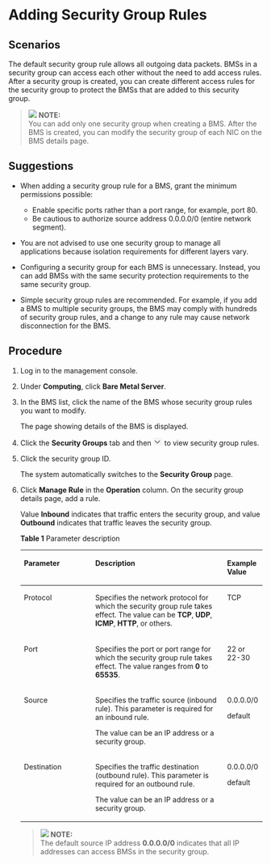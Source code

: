 # Adding Security Group Rules<a name="EN-US_TOPIC_0053536889"></a>

## Scenarios<a name="section5621376572"></a>

The default security group rule allows all outgoing data packets. BMSs in a security group can access each other without the need to add access rules. After a security group is created, you can create different access rules for the security group to protect the BMSs that are added to this security group.

>![](/images/icon-note.gif) **NOTE:**   
>You can add only one security group when creating a BMS. After the BMS is created, you can modify the security group of each NIC on the BMS details page.  

## Suggestions<a name="section1129171522614"></a>

-   When adding a security group rule for a BMS, grant the minimum permissions possible:
    -   Enable specific ports rather than a port range, for example, port 80.
    -   Be cautious to authorize source address 0.0.0.0/0 \(entire network segment\).

-   You are not advised to use one security group to manage all applications because isolation requirements for different layers vary.
-   Configuring a security group for each BMS is unnecessary. Instead, you can add BMSs with the same security protection requirements to the same security group.
-   Simple security group rules are recommended. For example, if you add a BMS to multiple security groups, the BMS may comply with hundreds of security group rules, and a change to any rule may cause network disconnection for the BMS.

## Procedure<a name="section10722192617297"></a>

1.  Log in to the management console.
2.  Under  **Computing**, click  **Bare Metal Server**.
3.  In the BMS list, click the name of the BMS whose security group rules you want to modify.

    The page showing details of the BMS is displayed.

4.  Click the  **Security Groups**  tab and then  ![](figures/5-3.png)  to view security group rules.
5.  Click the security group ID.

    The system automatically switches to the  **Security Group**  page.

6.  Click  **Manage Rule**  in the  **Operation**  column. On the security group details page, add a rule.

    Value  **Inbound**  indicates that traffic enters the security group, and value  **Outbound**  indicates that traffic leaves the security group.

    **Table  1**  Parameter description

    <a name="table335513383514"></a>
    <table><thead align="left"><tr id="row203581133123514"><th class="cellrowborder" valign="top" width="29.439999999999998%" id="mcps1.2.4.1.1"><p id="p6359123319355"><a name="p6359123319355"></a><a name="p6359123319355"></a>Parameter</p>
    </th>
    <th class="cellrowborder" valign="top" width="54.459999999999994%" id="mcps1.2.4.1.2"><p id="p03602336359"><a name="p03602336359"></a><a name="p03602336359"></a>Description</p>
    </th>
    <th class="cellrowborder" valign="top" width="16.1%" id="mcps1.2.4.1.3"><p id="p536113334353"><a name="p536113334353"></a><a name="p536113334353"></a>Example Value</p>
    </th>
    </tr>
    </thead>
    <tbody><tr id="row73621433103510"><td class="cellrowborder" valign="top" width="29.439999999999998%" headers="mcps1.2.4.1.1 "><p id="p1236312336353"><a name="p1236312336353"></a><a name="p1236312336353"></a>Protocol</p>
    </td>
    <td class="cellrowborder" valign="top" width="54.459999999999994%" headers="mcps1.2.4.1.2 "><p id="p193631337352"><a name="p193631337352"></a><a name="p193631337352"></a>Specifies the network protocol for which the security group rule takes effect. The value can be <strong id="b84235270613479"><a name="b84235270613479"></a><a name="b84235270613479"></a>TCP</strong>, <strong id="b842352706134713"><a name="b842352706134713"></a><a name="b842352706134713"></a>UDP</strong>, <strong id="b842352706134716"><a name="b842352706134716"></a><a name="b842352706134716"></a>ICMP</strong>, <strong id="b842352706134721"><a name="b842352706134721"></a><a name="b842352706134721"></a>HTTP</strong>, or others.</p>
    </td>
    <td class="cellrowborder" valign="top" width="16.1%" headers="mcps1.2.4.1.3 "><p id="p14364833153520"><a name="p14364833153520"></a><a name="p14364833153520"></a>TCP</p>
    </td>
    </tr>
    <tr id="row123671533143517"><td class="cellrowborder" valign="top" width="29.439999999999998%" headers="mcps1.2.4.1.1 "><p id="p8367133123514"><a name="p8367133123514"></a><a name="p8367133123514"></a>Port</p>
    </td>
    <td class="cellrowborder" valign="top" width="54.459999999999994%" headers="mcps1.2.4.1.2 "><p id="p2367153383514"><a name="p2367153383514"></a><a name="p2367153383514"></a>Specifies the port or port range for which the security group rule takes effect. The value ranges from <strong id="b842352706135645"><a name="b842352706135645"></a><a name="b842352706135645"></a>0</strong> to <strong id="b842352706135649"><a name="b842352706135649"></a><a name="b842352706135649"></a>65535</strong>.</p>
    </td>
    <td class="cellrowborder" valign="top" width="16.1%" headers="mcps1.2.4.1.3 "><p id="p1536873320355"><a name="p1536873320355"></a><a name="p1536873320355"></a>22 or 22-30</p>
    </td>
    </tr>
    <tr id="row2368183363513"><td class="cellrowborder" valign="top" width="29.439999999999998%" headers="mcps1.2.4.1.1 "><p id="p1036913339351"><a name="p1036913339351"></a><a name="p1036913339351"></a>Source</p>
    </td>
    <td class="cellrowborder" valign="top" width="54.459999999999994%" headers="mcps1.2.4.1.2 "><p id="p108388761418"><a name="p108388761418"></a><a name="p108388761418"></a>Specifies the traffic source (inbound rule). This parameter is required for an inbound rule.</p>
    <p id="p5369143343516"><a name="p5369143343516"></a><a name="p5369143343516"></a>The value can be an IP address or a security group.</p>
    </td>
    <td class="cellrowborder" valign="top" width="16.1%" headers="mcps1.2.4.1.3 "><p id="p537013313356"><a name="p537013313356"></a><a name="p537013313356"></a>0.0.0.0/0</p>
    <p id="p14371133333513"><a name="p14371133333513"></a><a name="p14371133333513"></a>default</p>
    </td>
    </tr>
    <tr id="row337112338359"><td class="cellrowborder" valign="top" width="29.439999999999998%" headers="mcps1.2.4.1.1 "><p id="p113725338352"><a name="p113725338352"></a><a name="p113725338352"></a>Destination</p>
    </td>
    <td class="cellrowborder" valign="top" width="54.459999999999994%" headers="mcps1.2.4.1.2 "><p id="p8389166121417"><a name="p8389166121417"></a><a name="p8389166121417"></a>Specifies the traffic destination (outbound rule). This parameter is required for an outbound rule.</p>
    <p id="p137316337354"><a name="p137316337354"></a><a name="p137316337354"></a>The value can be an IP address or a security group.</p>
    </td>
    <td class="cellrowborder" valign="top" width="16.1%" headers="mcps1.2.4.1.3 "><p id="p937418336358"><a name="p937418336358"></a><a name="p937418336358"></a>0.0.0.0/0</p>
    <p id="p43759338358"><a name="p43759338358"></a><a name="p43759338358"></a>default</p>
    </td>
    </tr>
    </tbody>
    </table>

    >![](/images/icon-note.gif) **NOTE:**   
    >The default source IP address  **0.0.0.0/0**  indicates that all IP addresses can access BMSs in the security group.  


